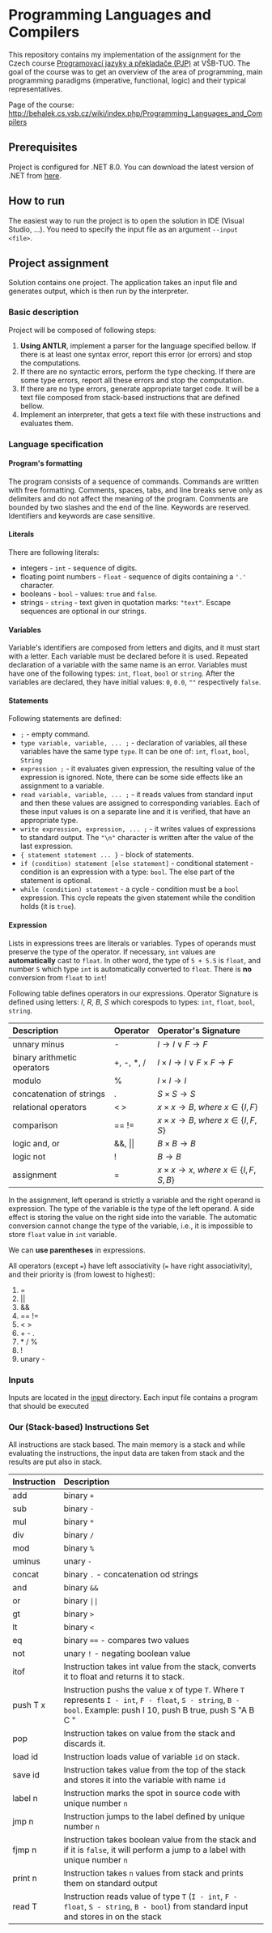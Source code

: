 # Programming Languages and Compilers

This repository contains my implementation of the assignment for the Czech
course [Programovací jazyky a překladače (PJP)](https://edison.sso.vsb.cz/cz.vsb.edison.edu.study.prepare.web/SubjectVersion.faces?version=460-2018/03&subjectBlockAssignmentId=518302&studyFormId=1&studyPlanId=25873&locale=en)
at VŠB-TUO. The goal of the course was to get an overview of the area of programming, main programming paradigms (imperative, functional, logic) and their typical representatives.

Page of the course: http://behalek.cs.vsb.cz/wiki/index.php/Programming_Languages_and_Compilers

## Prerequisites
Project is configured for .NET 8.0. You can download the latest version of .NET from [here](https://dotnet.microsoft.com/download).

## How to run
The easiest way to run the project is to open the solution in IDE (Visual Studio, ...). You need to specify the input file as an argument `--input <file>`. 

## Project assignment
Solution contains one project. The application takes an input file and generates output, which is then run by the interpreter.

### Basic description
Project will be composed of following steps:

1. **Using ANTLR**, implement a parser for the language specified bellow. If there is at least one syntax error, report this error (or errors) and stop the computations.
2. If there are no syntactic errors, perform the type checking. If there are some type errors, report all these errors and stop the computation.
3. If there are no type errors, generate appropriate target code. It will be a text file composed from stack-based instructions that are defined bellow.
4. Implement an interpreter, that gets a text file with these instructions and evaluates them.

### Language specification
#### Program's formatting
The program consists of a sequence of commands. Commands are written with free formatting. Comments, spaces, tabs, and line breaks serve only as delimiters and do not affect the meaning of the program. Comments are bounded by two slashes and the end of the line. Keywords are reserved. Identifiers and keywords are case sensitive.

#### Literals
There are following literals:

- integers - `int` - sequence of digits.
- floating point numbers - `float` - sequence of digits containing a `'.'` character.
- booleans - `bool` - values: `true` and `false`.
- strings - `string` - text given in quotation marks: `"text"`. Escape sequences are optional in our strings.

#### Variables
Variable's identifiers are composed from letters and digits, and it must start with a letter. Each variable must be declared before it is used. Repeated declaration of a variable with the same name is an error. Variables must have one of the following types: `int`, `float`, `bool` or `string`. After the variables are declared, they have initial values: `0`, `0.0`, `""` respectively `false`.

#### Statements
Following statements are defined:

- `;` - empty command.
- `type variable, variable, ... ;` - declaration of variables, all these variables have the same type `type`. It can be one of: `int`, `float`, `bool`, `String`
- `expression ;` - it evaluates given expression, the resulting value of the expression is ignored. Note, there can be some side effects like an assignment to a variable.
- `read variable, variable, ... ;` - it reads values from standard input and then these values are assigned to corresponding variables. Each of these input values is on a separate line and it is verified, that have an appropriate type.
- `write expression, expression, ... ;` - it writes values of expressions to standard output. The `"\n"` character is written after the value of the last expression.
- `{ statement statement ... }` - block of statements.
- `if (condition) statement [else statement]` - conditional statement - condition is an expression with a type: `bool`. The else part of the statement is optional.
- `while (condition) statement` - a cycle - condition must be a `bool` expression. This cycle repeats the given statement while the condition holds (it is `true`).

#### Expression
Lists in expressions trees are literals or variables. Types of operands must preserve the type of the operator. If necessary, `int` values are **automatically** cast to `float`. In other word, the type of `5 + 5.5` is `float`, and number `5` which type `int` is automatically converted to `float`. There is **no** conversion from `float` to `int`!

Following table defines operators in our expressions. Operator Signature is defined using letters: *I*, *R*, *B*, *S* which corespods to types: `int`, `float`, `bool`, `string`.

| Description                 | Operator   | Operator's Signature                                     |
|:----------------------------|:-----------|:---------------------------------------------------------|
| unnary minus                | -          | $I \rightarrow I \lor F \rightarrow F$                   |
| binary arithmetic operators | +, -, *, / | $I \times I \rightarrow I \lor F \times F \rightarrow F$ |
| modulo                      | %          | $I \times I \rightarrow I$                               |
| concatenation of strings    | .          | $S \times S \rightarrow S$                               |
| relational operators        | < >        | $x \times x \rightarrow B,\ where\ x \in \{I,F\}$        |
| comparison                  | == !=      | $x \times x \rightarrow B,\ where\ x \in \{I,F,S\}$      |
| logic and, or               | &&, \|\|   | $B \times B \rightarrow B$                               |
| logic not                   | !          | $B \rightarrow B$                                        |
| assignment                  | =          | $x \times x \rightarrow x,\ where\ x \in \{I,F,S,B\}$    |

In the assignment, left operand is strictly a variable and the right operand is expression. The type of the variable is the type of the left operand. A side effect is storing the value on the right side into the variable. The automatic conversion cannot change the type of the variable, i.e., it is impossible to store `float` value in `int` variable.

We can **use parentheses** in expressions.

All operators (except `=`) have left associativity (`=` have right associativity), and their priority is (from lowest to highest):

1. =
2. ||
3. &&
4. == !=
5. < >
6. \+ - .
7. \* / %
8. !
9. unary -

### Inputs
Inputs are located in the [input](/Project/input) directory. Each input file contains a program that should be executed

### Our (Stack-based) Instructions Set

All instructions are stack based. The main memory is a stack and while evaluating the instructions, the input data are taken from stack and the results are put also in stack.


| Instruction | Description                                                                                                                                                        |
|:------------|:-------------------------------------------------------------------------------------------------------------------------------------------------------------------|
| add	        | binary `+`                                                                                                                                                         |
| sub	        | binary `-`                                                                                                                                                         |
| mul	        | binary `*`                                                                                                                                                         |
| div	        | binary `/`                                                                                                                                                         |
| mod	        | binary `%`                                                                                                                                                         |
| uminus	     | unary `-`                                                                                                                                                          |
| concat	     | binary `.` - concatenation od strings                                                                                                                              |
| and	        | binary `&&`                                                                                                                                                        |
| or	         | binary `\|\|`                                                                                                                                                      |
| gt	         | binary `>`                                                                                                                                                         |
| lt	         | binary `<`                                                                                                                                                         |
| eq	         | binary `==` - compares two values                                                                                                                                  |
| not	        | unary `!` - negating boolean value                                                                                                                                 |
| itof        | Instruction takes int value from the stack, converts it to float and returns it to stack.                                                                          |
| push T x	   | Instruction pushs the value x of type `T`. Where `T` represents `I - int`, `F - float`, `S - string`, `B - bool`. Example: push I 10, push B true, push S "A B C " |
| pop	        | Instruction takes on value from the stack and discards it.                                                                                                         |
| load id	    | Instruction loads value of variable `id` on stack.                                                                                                                 |
| save id	    | Instruction takes value from the top of the stack and stores it into the variable with name `id`                                                                   |
| label n	    | Instruction marks the spot in source code with unique number `n`                                                                                                   |
| jmp n	      | Instruction jumps to the label defined by unique number `n`                                                                                                        |
| fjmp n	     | Instruction takes boolean value from the stack and if it is `false`, it will perform a jump to a label with unique number `n`                                      |
| print n	    | Instruction takes `n` values from stack and prints them on standard output                                                                                         |
| read T	     | Instruction reads value of type `T` (`I - int`, `F - float`, `S - string`, `B - bool`) from standard input and stores in on the stack                              |
